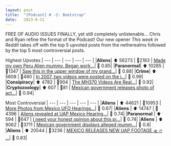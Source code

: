 ```yaml
---
layout: post
title:  "[Podcast] # -2: Bootstrap"
date:   2023-9-11
---
```


<style>
td, th {
   border: none!important;
}
</style>

FREE OF AUDIO ISSUES FINALLY, yet still completely unlistenable... Chris and Ryan refine the format of the Podcast!  Our new opener *This week in Reddit* takes off with the top 5 upvoted posts from the netherealms followed by the top 5 most controversial posts.


Highest Upvotes
| --- | --- | --- | --- | --- |
|**Aliens**| ⬆ 56273 | 💬2183 |  [Made my own Peru Alien mummy. Began work...](https://i.redd.it/wxno3xo292ob1.png)| 🤼 0.85|
|**Paranormal**| ⬆ 10285 | 💬1347 |  [Saw this in the upper window of my grand...](https://i.redd.it/6z3fyklkpbnb1.jpg)| 🤼 0.88|
|**Crime**| ⬆ 5608 | 💬480 |  [In 2007, two videos were posted on the i...](https://www.fbi.gov/wanted/ecap/unknown-suspect-1)| 🤼 0.99|
|**Consipiracy**| ⬆ 4782 | 💬904 |  [The MH370 Videos Are Real...](https://www.reddit.com/r/conspiracy/comments/16gom4a/the_mh370_videos_are_real/)| 🤼 0.92|
|**Cryptozoology**| ⬆ 607 | 💬81 |  [Mexican government releases photo of act...](https://i.redd.it/mlxi5m2l2gob1.jpg)| 🤼 0.94|

Most Controversial
| --- | --- | --- | --- | --- |
|**Aliens** | ⬆ 44621 | 💬10953 |  [More Photos from Mexico UFO Hearings...](https://www.reddit.com/gallery/16hb3u7)| 🤼 0.67|
|**Aliens** | ⬆ 14747 | 💬4396 |  [Aliens revealed at UAP Mexico Hearing...](https://i.redd.it/210vrxj85xnb1.jpg)| 🤼 0.74|
|**Paranormal** | ⬆ 594 | 💬647 |  [I need your honest opinion about this pi...](https://i.redd.it/0ud0xm1y0nnb1.jpg)| 🤼 0.74|
|**Aliens** | ⬆ 9062 | 💬3711 |  [Mexican government displays alleged mumm...](https://youtube.com/clip/UgkxWhk4GLYz0JzqhF13ImeqX8ioFZVSvasO?si=OS48M9b9_l_BcfCM)| 🤼 0.8|
|**Aliens** | ⬆ 20544 | 💬3236 |  [MEXICO RELEASES NEW UAP FOOTAGE 🛸 🔥 ...](https://v.redd.it/ep2bv84tvwnb1)| 🤼 0.83|


